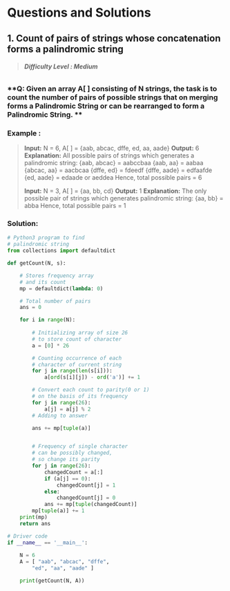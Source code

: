 # Questions and Solutions

## 1. Count of pairs of strings whose concatenation forms a palindromic string 

> ###### **Difficulty Level : Medium**

### **Q: Given an array A[ ] consisting of N strings, the task is to count the number of pairs of possible strings that on merging forms a Palindromic String or can be rearranged to form a Palindromic String. **

### **Example :**

> **Input:** N = 6, A[ ] = {aab, abcac, dffe, ed, aa, aade}
> **Output:** 6
> **Explanation:** 
> All possible pairs of strings which generates a palindromic string: 
> {aab, abcac} = aabccbaa
> {aab, aa} = aabaa
> {abcac, aa} = aacbcaa
> {dffe, ed} = fdeedf
> {dffe, aade} = edfaafde
> {ed, aade} = edaade or aeddea
> Hence, total possible pairs = 6
>
> **Input:** N = 3, A[ ] = {aa, bb, cd}
> **Output:** 1
> **Explanation:** 
> The only possible pair of strings which generates palindromic string: 
> {aa, bb} = abba
> Hence, total possible pairs = 1

### **Solution:**

```python
# Python3 program to find
# palindromic string
from collections import defaultdict

def getCount(N, s):

	# Stores frequency array
	# and its count
    mp = defaultdict(lambda: 0)

	# Total number of pairs
    ans = 0

    for i in range(N):
        
		# Initializing array of size 26
		# to store count of character
        a = [0] * 26

		# Counting occurrence of each
		# character of current string
        for j in range(len(s[i])):
            a[ord(s[i][j]) - ord('a')] += 1

		# Convert each count to parity(0 or 1)
		# on the basis of its frequency
        for j in range(26):
            a[j] = a[j] % 2
		# Adding to answer

        ans += mp[tuple(a)]


		# Frequency of single character
		# can be possibly changed,
		# so change its parity
        for j in range(26):
            changedCount = a[:]
            if (a[j] == 0):
                changedCount[j] = 1
            else:
                changedCount[j] = 0
            ans += mp[tuple(changedCount)]
        mp[tuple(a)] += 1
    print(mp)
    return ans

# Driver code
if __name__ == '__main__':
	
	N = 6
	A = [ "aab", "abcac", "dffe",
		"ed", "aa", "aade" ]

	print(getCount(N, A))
```

